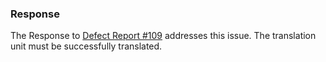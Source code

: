 ### Response

The Response to [Defect Report #109](issue:0019) addresses this issue. The
translation unit must be successfully translated.
